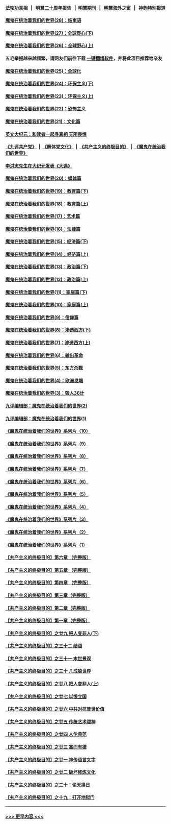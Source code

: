 #### [法轮功真相](https://github.com/gfw-breaker/truth/blob/master/README.md?t=0) &nbsp;&nbsp;|&nbsp;&nbsp; [明慧二十周年报告](https://github.com/gfw-breaker/mh-reports/blob/master/README.md?t=0) &nbsp;&nbsp;|&nbsp;&nbsp;[明慧期刊](https://github.com/gfw-breaker/mh-qikan) &nbsp;&nbsp;|&nbsp;&nbsp; [明慧海外之窗](https://github.com/gfw-breaker/mh-news/blob/master/README.md?t=0) &nbsp;&nbsp;|&nbsp;&nbsp; [神韵特别报道](https://github.com/gfw-breaker/mh-news/blob/master/shenyun.md?t=0)
#### [魔鬼在统治着我们的世界(28)：结束语](../pages/nsc422/n10936246.md?t=07150901) 
#### [魔鬼在统治着我们的世界(27)：全球野心(下)](../pages/nsc422/n10928319.md?t=07150901) 
#### [魔鬼在统治着我们的世界(26)：全球野心(上)](../pages/nsc422/n10900318.md?t=07150901) 
#### 五毛举报越来越频繁，请网友们前往下载 [一键翻墙软件](https://github.com/gfw-breaker/ssr-accounts)，并将此项目推荐给亲友
#### [魔鬼在统治着我们的世界(25)：全球化](../pages/nsc422/n10788205.md?t=07150901) 
#### [魔鬼在统治着我们的世界(24)：环保主义(下)](../pages/nsc422/n10695307.md?t=07150901) 
#### [魔鬼在统治着我们的世界(23)：环保主义(上)](../pages/nsc422/n10688613.md?t=07150901) 
#### [魔鬼在统治着我们的世界(22)：恐怖主义](../pages/nsc422/n10614727.md?t=07150901) 
#### [魔鬼在统治着我们的世界(21)：文化篇](../pages/nsc422/n10597706.md?t=07150901) 
#### [英文大纪元：和读者一起寻真相 无所畏惧](../pages/nsc422/n12542027.md?t=07150901) 
#### [《九评共产党》](https://github.com/begood0513/9ping.md/blob/master/README.md) &nbsp;|&nbsp; [《解体党文化》](../../../../jtdwh.md/blob/master/README.md)  &nbsp;|&nbsp; [《共产主义的终极目的》](../../../../gczydzjmd.md/blob/master/README.md) &nbsp;|&nbsp; [《魔鬼在统治我们的世界》](../../../../mgztzwmdsj.md/blob/master/README.md) 
#### [李洪志先生在大纪元发表《大选》](../pages/nsc422/n12534746.md?t=07150901) 
#### [魔鬼在统治着我们的世界(20)：媒体篇](../pages/nsc422/n10586579.md?t=07150901) 
#### [魔鬼在统治着我们的世界(19)：教育篇(下)](../pages/nsc422/n10564808.md?t=07150901) 
#### [魔鬼在统治着我们的世界(18)：教育篇(上)](../pages/nsc422/n10526970.md?t=07150901) 
#### [魔鬼在统治着我们的世界(17)：艺术篇](../pages/nsc422/n10499093.md?t=07150901) 
#### [魔鬼在统治着我们的世界(16)：法律篇](../pages/nsc422/n10485969.md?t=07150901) 
#### [魔鬼在统治着我们的世界(15)：经济篇(下)](../pages/nsc422/n10469975.md?t=07150901) 
#### [魔鬼在统治着我们的世界(14)：经济篇(上)](../pages/nsc422/n10457370.md?t=07150901) 
#### [魔鬼在统治着我们的世界(13)：政治篇(下)](../pages/nsc422/n10448270.md?t=07150901) 
#### [魔鬼在统治着我们的世界(12)：政治篇(上)](../pages/nsc422/n10444576.md?t=07150901) 
#### [魔鬼在统治着我们的世界(11)：家庭篇(下)](../pages/nsc422/n10440961.md?t=07150901) 
#### [魔鬼在统治着我们的世界(10)：家庭篇(上)](../pages/nsc422/n10435448.md?t=07150901) 
#### [魔鬼在统治着我们的世界(9)：信仰篇](../pages/nsc422/n10432159.md?t=07150901) 
#### [魔鬼在统治着我们的世界(8)：渗透西方(下)](../pages/nsc422/n10429603.md?t=07150901) 
#### [魔鬼在统治着我们的世界(7)：渗透西方(上)](../pages/nsc422/n10426013.md?t=07150901) 
#### [魔鬼在统治着我们的世界(6)：输出革命](../pages/nsc422/n10421536.md?t=07150901) 
#### [魔鬼在统治着我们的世界(5)：东方杀戮](../pages/nsc422/n10417707.md?t=07150901) 
#### [魔鬼在统治着我们的世界(4)：欧洲发端](../pages/nsc422/n10414890.md?t=07150901) 
#### [魔鬼在统治着我们的世界(3)：毁人36计](../pages/nsc422/n10411583.md?t=07150901) 
#### [九评编辑部：魔鬼在统治着我们的世界(2)](../pages/nsc422/n10410036.md?t=07150901) 
#### [九评编辑部：魔鬼在统治着我们的世界(1)](../pages/nsc422/n10406825.md?t=07150901) 
#### [《魔鬼在统治着我们的世界》系列片（10）](../pages/nsc422/n12292670.md?t=07150901) 
#### [《魔鬼在统治着我们的世界》系列片（9）](../pages/nsc422/n12290859.md?t=07150901) 
#### [《魔鬼在统治着我们的世界》系列片（8）](../pages/nsc422/n12287445.md?t=07150901) 
#### [《魔鬼在统治着我们的世界》系列片（7）](../pages/nsc422/n12283425.md?t=07150901) 
#### [《魔鬼在统治着我们的世界》系列片（6）](../pages/nsc422/n12282314.md?t=07150901) 
#### [《魔鬼在统治着我们的世界》系列片（5）](../pages/nsc422/n12281419.md?t=07150901) 
#### [《魔鬼在统治着我们的世界》系列片（4）](../pages/nsc422/n12274024.md?t=07150901) 
#### [《魔鬼在统治着我们的世界》系列片（3）](../pages/nsc422/n12271322.md?t=07150901) 
#### [《魔鬼在统治着我们的世界》系列片（2）](../pages/nsc422/n12269049.md?t=07150901) 
#### [《魔鬼在统治着我们的世界》系列片（1）](../pages/nsc422/n12267575.md?t=07150901) 
#### [【共产主义的终极目的】第六章 （完整版）](../pages/nsc422/n11428913.md?t=07150901) 
#### [【共产主义的终极目的】第五章 （完整版）](../pages/nsc422/n11428912.md?t=07150901) 
#### [【共产主义的终极目的】第四章 （完整版）](../pages/nsc422/n11428907.md?t=07150901) 
#### [【共产主义的终极目的】第三章（完整版）](../pages/nsc422/n11428848.md?t=07150901) 
#### [【共产主义的终极目的】第二章（完整版）](../pages/nsc422/n11428831.md?t=07150901) 
#### [【共产主义的终极目的】第一章（完整版）](../pages/nsc422/n11417651.md?t=07150901) 
#### [【共产主义的终极目的】之廿九 把人变非人(下)](../pages/nsc422/n11344140.md?t=07150901) 
#### [【共产主义的终极目的】之三十二 结语](../pages/nsc422/n11360535.md?t=07150901) 
#### [【共产主义的终极目的】之三十一 末世景观](../pages/nsc422/n11351129.md?t=07150901) 
#### [【共产主义的终极目的】之三十 几成狼世界](../pages/nsc422/n11348280.md?t=07150901) 
#### [【共产主义的终极目的】之廿八 把人变非人(上)](../pages/nsc422/n11340492.md?t=07150901) 
#### [【共产主义的终极目的】之廿七 以恨立国](../pages/nsc422/n11336944.md?t=07150901) 
#### [【共产主义的终极目的】之廿六 中共对抗普世价值](../pages/nsc422/n11324785.md?t=07150901) 
#### [【共产主义的终极目的】之廿五 传统艺术颂神](../pages/nsc422/n11296396.md?t=07150901) 
#### [【共产主义的终极目的】之廿四 人伦典范](../pages/nsc422/n11296397.md?t=07150901) 
#### [【共产主义的终极目的】之廿三 富而有德](../pages/nsc422/n11283598.md?t=07150901) 
#### [【共产主义的终极目的】之廿一 神传语言文字](../pages/nsc422/n11263265.md?t=07150901) 
#### [【共产主义的终极目的】之廿二 破坏修炼文化](../pages/nsc422/n11245728.md?t=07150901) 
#### [【共产主义的终极目的】之二十：偷天换日](../pages/nsc422/n11238846.md?t=07150901) 
#### [【共产主义的终极目的】之十九：打开地狱门](../pages/nsc422/n11206376.md?t=07150901) 

----
#### [ >>> 更早内容 <<< ](../indexes/nsc422-earlier.md)
